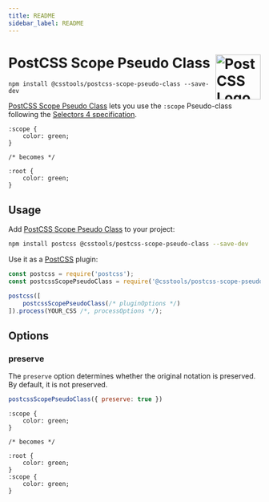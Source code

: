 ```yaml
---
title: README
sidebar_label: README
---
```

# PostCSS Scope Pseudo Class [<img src="https://postcss.github.io/postcss/logo.svg" alt="PostCSS Logo" width="90" height="90" align="right">][PostCSS]

`npm install @csstools/postcss-scope-pseudo-class --save-dev`

[PostCSS Scope Pseudo Class] lets you use the `:scope` Pseudo-class following the [Selectors 4 specification].

```pcss
:scope {
	color: green;
}

/* becomes */

:root {
	color: green;
}
```

## Usage

Add [PostCSS Scope Pseudo Class] to your project:

```bash
npm install postcss @csstools/postcss-scope-pseudo-class --save-dev
```

Use it as a [PostCSS] plugin:

```js
const postcss = require('postcss');
const postcssScopePseudoClass = require('@csstools/postcss-scope-pseudo-class');

postcss([
	postcssScopePseudoClass(/* pluginOptions */)
]).process(YOUR_CSS /*, processOptions */);
```



## Options

### preserve

The `preserve` option determines whether the original notation
is preserved. By default, it is not preserved.

```js
postcssScopePseudoClass({ preserve: true })
```

```pcss
:scope {
	color: green;
}

/* becomes */

:root {
	color: green;
}
:scope {
	color: green;
}
```

[cli-url]: https://github.com/csstools/postcss-plugins/actions/workflows/test.yml?query=workflow/test
[css-url]: https://cssdb.org/#scope-pseudo-class
[discord]: https://discord.gg/bUadyRwkJS
[npm-url]: https://www.npmjs.com/package/@csstools/postcss-scope-pseudo-class

[PostCSS]: https://github.com/postcss/postcss
[PostCSS Scope Pseudo Class]: https://github.com/csstools/postcss-plugins/tree/main/plugins/postcss-scope-pseudo-class
[Selectors 4 specification]: https://www.w3.org/TR/selectors-4/#the-scope-pseudo

